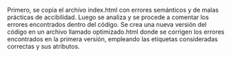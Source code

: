 Primero, se copia el archivo index.html con errores semánticos y de malas prácticas de accibilidad.
Luego se analiza y se procede a comentar los errores encontrados dentro del código.
Se crea una nueva versión del código en un archivo llamado optimizado.html donde se corrigen los errores encontrados en la primera versión, empleando las etiquetas consideradas correctas y sus atributos.